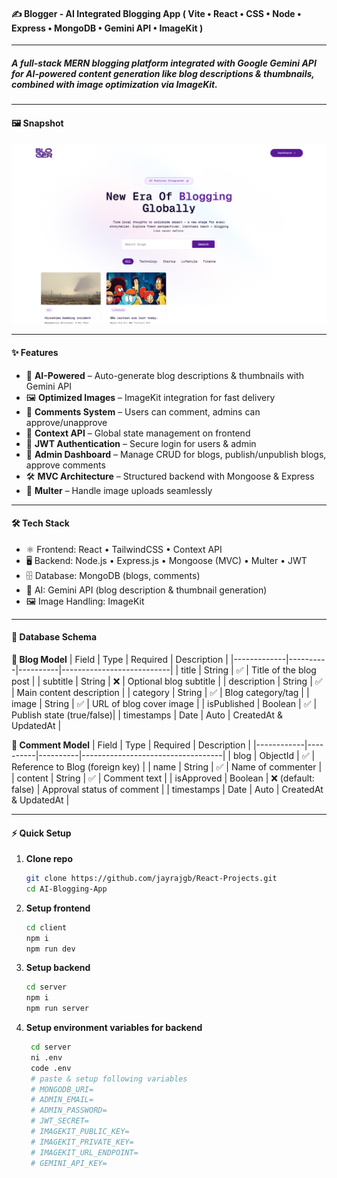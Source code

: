 #### ✍️ **Blogger - AI Integrated Blogging App** ( Vite • React • CSS • Node • Express • MongoDB • Gemini API • ImageKit )

---

##### A full-stack **MERN blogging platform** integrated with **Google Gemini API** for AI-powered content generation like **blog descriptions** & **thumbnails**, combined with image optimization via **ImageKit**.

---

#### 🖼️ **Snapshot**

![Snapshot](/client/public/project12.png)

---

#### ✨ **Features**

- 🤖 **AI-Powered** – Auto-generate blog descriptions & thumbnails with Gemini API
- 🖼️ **Optimized Images** – ImageKit integration for fast delivery
- 💬 **Comments System** – Users can comment, admins can approve/unapprove
- 🧩 **Context API** – Global state management on frontend
- 🔑 **JWT Authentication** – Secure login for users & admin
- 📂 **Admin Dashboard** – Manage CRUD for blogs, publish/unpublish blogs, approve comments
- 🛠️ **MVC Architecture** – Structured backend with Mongoose & Express
- 📸 **Multer** – Handle image uploads seamlessly

---

#### 🛠️ **Tech Stack**

- ⚛️ Frontend: React • TailwindCSS • Context API
- 🖥️ Backend: Node.js • Express.js • Mongoose (MVC) • Multer • JWT
- 🗄️ Database: MongoDB (blogs, comments)
- 🤖 AI: Gemini API (blog description & thumbnail generation)
- 🖼️ Image Handling: ImageKit

---

#### 📂 **Database Schema**

**📝 Blog Model**
| Field | Type | Required | Description |
|-------------|----------|----------|---------------------------|
| title | String | ✅ | Title of the blog post |
| subtitle | String | ❌ | Optional blog subtitle |
| description | String | ✅ | Main content description |
| category | String | ✅ | Blog category/tag |
| image | String | ✅ | URL of blog cover image |
| isPublished | Boolean | ✅ | Publish state (true/false)|
| timestamps | Date | Auto | CreatedAt & UpdatedAt |

**💬 Comment Model**
| Field | Type | Required | Description |
|------------|----------|----------|-----------------------------------|
| blog | ObjectId | ✅ | Reference to Blog (foreign key) |
| name | String | ✅ | Name of commenter |
| content | String | ✅ | Comment text |
| isApproved | Boolean | ❌ (default: false) | Approval status of comment |
| timestamps | Date | Auto | CreatedAt & UpdatedAt |

---

#### ⚡ **Quick Setup**

1. **Clone repo**

   ```bash
   git clone https://github.com/jayrajgb/React-Projects.git
   cd AI-Blogging-App
   ```

2. **Setup frontend**

   ```bash
   cd client
   npm i
   npm run dev
   ```

3. **Setup backend**

   ```bash
   cd server
   npm i
   npm run server
   ```

4. **Setup environment variables for backend**

   ```bash
    cd server
    ni .env
    code .env
    # paste & setup following variables
    # MONGODB_URI=
    # ADMIN_EMAIL=
    # ADMIN_PASSWORD=
    # JWT_SECRET=
    # IMAGEKIT_PUBLIC_KEY=
    # IMAGEKIT_PRIVATE_KEY=
    # IMAGEKIT_URL_ENDPOINT=
    # GEMINI_API_KEY=
   ```
